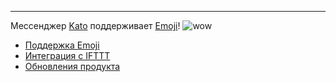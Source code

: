 ***
Мессенджер [Kato](https://kato.im) поддерживает [Emoji](http://www.emoji-cheat-sheet.com/)! ![wow](https://s3.amazonaws.com/kato-share/5b7600f98fbdb4d6fb1d8c52591013a475149d6c1695c60c86e3c2d74123291/clip.png)

- [Поддержка Emoji](/articles/ru/fun/emoji-support)
- [Интеграция с IFTTT](/articles/ru/fun/ifttt-integration) 
- [Обновления продукта](/articles/ru/fun/product-updates)
